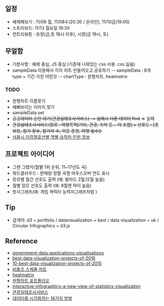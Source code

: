 ## 일정 
- 예제해보기 : 11/06 월, 11/08수(20:30 / 온라인), 11/10금(19:00)
- 스토리보드: 11/13 월요일 18:30 
- 컨트리뷰톤 : 유정(금,토 18시 이후), 시영(금 19시, 토)

## 무얼함 
- 기본사항 : 예제 중심,  JS 중심 (기존에 나와있는 css 사용. css 싫음)
- sampleData 이용해서 각자 차트 만들어오고 공유하기
-- sampleData : 8개 type + 기간 가진 어떤것
-- chartType : 원형차트, heatmatrix 

### TODO
- 원형차트 이름찾기
- 예뻐보이는 이미지 찾기
- sampleData set 
- ~~공공데이터 승인 대기(관광실태조사서비스) -> 실패시 다른 데이터 find~~ => 실패
- ~~관광실태조사서비스(장르 : 여행목적[기타, 관광, 숙박 등... 의 조합] + 선호도 : [총 비용, 참가 횟수, 참가자 수, 이동 총량, 여행 일수])~~
- [서울시 지하철호선별 역별 승하차 인원 정보](http://data.seoul.go.kr/openinf/openapiview.jsp?infId=OA-12914)
## 프로젝트 아이디어
- 그땐 그랬지(월별 1위 순위, 11~17년도 곡)
- 워드클라우드 : 판매량 정렬 곡명 마우스오버 연도 표시
- 장르별 월간 선호도 출력 (예: 발라드 2월,12월 높음)
- 월별 장르 선호도 출력 (예: 8월엔 락이 높음)
- 방사그래프(예:  게임 캐릭터 능력치그래프처럼 )

## Tip
- 검색어: d3 + portfolio / datavisualization + best / data visualization + uk / Circular Infographics + d3.js 

## Reference
- [government-data-applications-vizualisations](https://www.theguardian.com/news/datablog/gallery/2010/jan/20/government-data-applications-vizualisations)
- [best-data-visualization-projects-of-2016](https://flowingdata.com/2016/12/29/best-data-visualization-projects-of-2016/)
- [10-best-data-visualization-projects-of-2015](http://flowingdata.com/2015/12/22/10-best-data-visualization-projects-of-2015/)
- [비틀즈 스케쥴 차트](https://www.pinterest.co.kr/pin/110760472055788465/?lp=true)
- [heatmatrix](https://goo.gl/images/Gch28B)
- [원형차트 포트폴리오](https://www.upwork.com/fl/hemanthnair)
- [interactive-infographics-a-new-view-of-statistics-visualization](http://blog.dataart.com/interactive-infographics-a-new-view-of-statistics-visualization/)
- [관광실태조사서비스](https://www.data.go.kr/dataset/15000017/openapi.do)
- [데이터를 시각화하는 16가지 방법](https://www.slideteam.net/blog/data-sucks-says-who-16-creative-data-visualization-techniques-to-showcase-your-numbers/)
